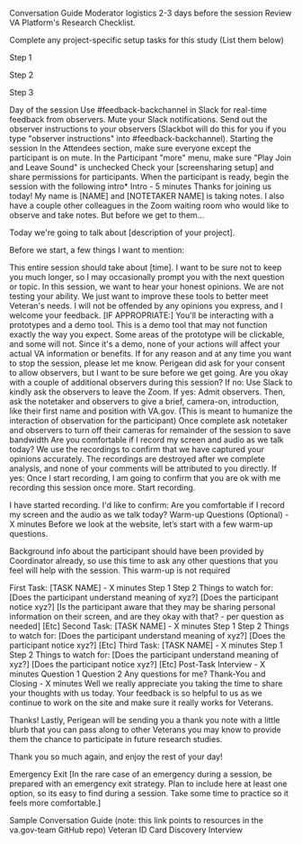 Conversation Guide
Moderator logistics
2-3 days before the session
Review VA Platform's Research Checklist.

Complete any project-specific setup tasks for this study (List them below)

 Step 1

 Step 2

 Step 3

Day of the session
Use #feedback-backchannel in Slack for real-time feedback from observers.
Mute your Slack notifications.
Send out the observer instructions to your observers (Slackbot will do this for you if you type "observer instructions" into #feedback-backchannel).
Starting the session
In the Attendees section, make sure everyone except the participant is on mute.
In the Participant "more" menu, make sure "Play Join and Leave Sound" is unchecked
Check your [screensharing setup] and share permissions for participants.
When the participant is ready, begin the session with the following intro*
Intro - 5 minutes
Thanks for joining us today! My name is [NAME] and [NOTETAKER NAME] is taking notes. I also have a couple other colleagues in the Zoom waiting room who would like to observe and take notes. But before we get to them...

Today we're going to talk about [description of your project].

Before we start, a few things I want to mention:

This entire session should take about [time]. I want to be sure not to keep you much longer, so I may occasionally prompt you with the next question or topic.
In this session, we want to hear your honest opinions. We are not testing your ability. We just want to improve these tools to better meet Veteran's needs. I will not be offended by any opinions you express, and I welcome your feedback.
[IF APPROPRIATE:] You'll be interacting with a prototypes and a demo tool. This is a demo tool that may not function exactly the way you expect. Some areas of the prototype will be clickable, and some will not. Since it's a demo, none of your actions will affect your actual VA information or benefits.
If for any reason and at any time you want to stop the session, please let me know.
Perigean did ask for your consent to allow observers, but I want to be sure before we get going. Are you okay with a couple of additional observers during this session?
If no: Use Slack to kindly ask the observers to leave the Zoom.
If yes: Admit observers.
Then, ask the notetaker and observers to give a brief, camera-on, introduction, like their first name and position with VA.gov. (This is meant to humanize the interaction of observation for the participant)
Once complete ask notetaker and observers to turn off their cameras for remainder of the session to save bandwidth
Are you comfortable if I record my screen and audio as we talk today? We use the recordings to confirm that we have captured your opinions accurately. The recordings are destroyed after we complete analysis, and none of your comments will be attributed to you directly.
If yes: Once I start recording, I am going to confirm that you are ok with me recording this session once more.
Start recording.

I have started recording. I'd like to confirm: Are you comfortable if I record my screen and the audio as we talk today?
Warm-up Questions (Optional) - X minutes
Before we look at the website, let’s start with a few warm-up questions.

Background info about the participant should have been provided by Coordinator already, so use this time to ask any other questions that you feel will help with the session. This warm-up is not required

First Task: [TASK NAME] - X minutes
Step 1
Step 2
Things to watch for:
[Does the participant understand meaning of xyz?]
[Does the participant notice xyz?]
[Is the participant aware that they may be sharing personal information on their screen, and are they okay with that? - per question as needed]
[Etc]
Second Task: [TASK NAME] - X minutes
Step 1
Step 2
Things to watch for:
[Does the participant understand meaning of xyz?]
[Does the participant notice xyz?]
[Etc]
Third Task: [TASK NAME] - X minutes
Step 1
Step 2
Things to watch for:
[Does the participant understand meaning of xyz?]
[Does the participant notice xyz?]
[Etc]
Post-Task Interview - X minutes
Question 1
Question 2
Any questions for me?
Thank-You and Closing - X minutes
Well we really appreciate you taking the time to share your thoughts with us today. Your feedback is so helpful to us as we continue to work on the site and make sure it really works for Veterans.

Thanks! Lastly, Perigean will be sending you a thank you note with a little blurb that you can pass along to other Veterans you may know to provide them the chance to participate in future research studies.

Thank you so much again, and enjoy the rest of your day!

Emergency Exit
[In the rare case of an emergency during a session, be prepared with an emergency exit strategy. Plan to include here at least one option, so its easy to find during a session. Take some time to practice so it feels more comfortable.]

Sample Conversation Guide (note: this link points to resources in the va.gov-team GitHub repo)
Veteran ID Card Discovery Interview
